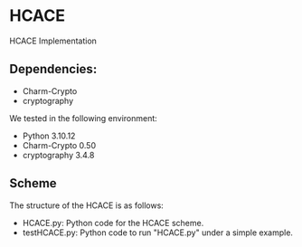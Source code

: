 # HCACE
HCACE Implementation

## Dependencies:
* Charm-Crypto
* cryptography

We tested in the following environment:
* Python 3.10.12
* Charm-Crypto 0.50
* cryptography 3.4.8

## Scheme
The structure of the HCACE is as follows:
* HCACE.py: Python code for the HCACE scheme.
* testHCACE.py: Python code to run "HCACE.py" under a simple example.

